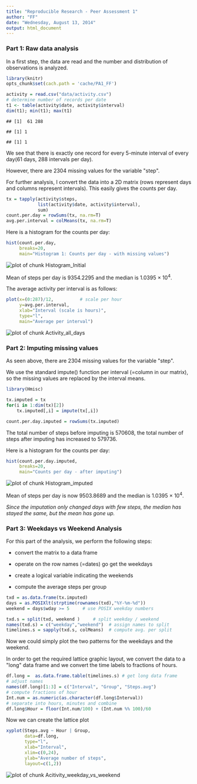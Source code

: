 ```yaml
---
title: "Reproducible Research - Peer Assessment 1"
author: "FF"
date: "Wednesday, August 13, 2014"
output: html_document
---
```


### Part 1: Raw data analysis

In a first step, the data are read and the number and distribution of observations is analyzed. 


```r
library(knitr)
opts_chunk$set(cach.path = 'cache/PA1_FF')
```




```r
activity = read.csv("data/activity.csv")
# determine number of records per date
t1 <- table(activity$date, activity$interval)
dim(t1); min(t1); max(t1)
```

```
## [1]  61 288
```

```
## [1] 1
```

```
## [1] 1
```

We see that there is exactly one record for every 5-minute interval of every day(61 days, 288 intervals per day).

However, there are 2304 missing values for the variable "step". 

For further analysis, I convert the data into a 2D matrix (rows represent days and columns represent intervals).
This easily gives the counts per day. 

```r
tx = tapply(activity$steps,
            list(activity$date, activity$interval),
            sum)
count.per.day = rowSums(tx, na.rm=T)
avg.per.interval = colMeans(tx, na.rm=T)
```

Here is a histogram for the counts per day: 

```r
hist(count.per.day,
     breaks=20,
     main="Histogram 1: Counts per day - with missing values")
```

![plot of chunk Histogram_Initial](figure/Histogram_Initial.png) 

Mean of steps per day is 9354.2295
and the median is 1.0395 &times; 10<sup>4</sup>.

The average activity per interval is as follows:

```r
plot(x=(0:287)/12,          # scale per hour 
     y=avg.per.interval,
     xlab="Interval (scale is hours)",
     type="l",
     main="Average per interval")
```

![plot of chunk Activity_all_days](figure/Activity_all_days.png) 

### Part 2: Imputing missing values
As seen above, there are 2304 missing values for the variable "step".

We use the standard impute() function per interval (=column in our matrix), so the missing values are replaced by the interval means. 


```r
library(Hmisc)
```

```r
tx.imputed = tx
for(i in 1:dim(tx)[2])
    tx.imputed[,i] = impute(tx[,i])

count.per.day.imputed = rowSums(tx.imputed)
```

The total number of steps before imputing is 
570608, the total number of steps after imputing has increased to 579736.

Here is a histogram for the counts per day: 

```r
hist(count.per.day.imputed,
     breaks=20,
     main="Counts per day - after imputing")
```

![plot of chunk Histogram_imputed](figure/Histogram_imputed.png) 

Mean of steps per day is now 9503.8689
and the median is 1.0395 &times; 10<sup>4</sup>.

*Since the imputation only changed days with few steps, the median has stayed the same, but the mean has gone up.*

### Part 3: Weekdays vs Weekend Analysis 

For this part of the analysis, we perform the following steps:

* convert the matrix to a data frame

* operate on the row names (=dates) go get the weekdays

* create a logical variable indicating the weekends 

* compute the average steps per group 
 

```r
txd = as.data.frame(tx.imputed)
days = as.POSIXlt(strptime(rownames(txd),"%Y-%m-%d"))
weekend = days$wday >= 5     # use POSIX weekday numbers 

txd.s = split(txd, weekend )     # split weekday / weekend
names(txd.s) = c("weekday","weekend")  # assign names to split
timelines.s = sapply(txd.s, colMeans)  # compute avg. per split
```

Now we could simply plot the two patterns for the weekdays and the weekend. 

In order to get the required lattice graphic layout, we convert the data to a "long" data frame and we convert the time labels to fractions of hours. 
 

```r
df.long =  as.data.frame.table(timelines.s) # get long data frame 
# adjust names 
names(df.long)[1:3] = c("Interval", "Group", "Steps.avg") 
# compute fractions of hour
Int.num = as.numeric(as.character(df.long$Interval))
# separate into hours, minutes and combine 
df.long$Hour = floor(Int.num/100) + (Int.num %% 100)/60
```

Now we can create the lattice plot 

```r
xyplot(Steps.avg ~ Hour | Group,
       data=df.long,
       type="l",
       xlab="Interval",
       xlim=c(0,24),
       ylab="Average number of steps",
       layout=c(1,2))
```

![plot of chunk Acitivity_weekday_vs_weekend](figure/Acitivity_weekday_vs_weekend.png) 
 


